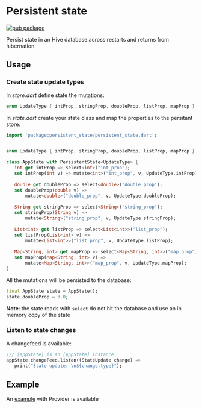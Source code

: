 # Persistent state

[![pub package](https://img.shields.io/pub/v/persistent_state.svg)](https://pub.dartlang.org/packages/persistent_state)

Persist state in an Hive database across restarts and returns from hibernation

## Usage

### Create state update types

In *store.dart* define state the mutations:

   ```dart
   enum UpdateType { intProp, stringProp, doubleProp, listProp, mapProp }
   ```

In *state.dart*  create your state class and map the properties to the persitant store:

   ```dart
   import 'package:persistent_state/persistent_state.dart';


   enum UpdateType { intProp, stringProp, doubleProp, listProp, mapProp }

   class AppState with PersistentState<UpdateType> {
      int get intProp => select<int>("int_prop");
      set intProp(int v) => mutate<int>("int_prop", v, UpdateType.intProp);
    
      double get doubleProp => select<double>("double_prop");
      set doubleProp(double v) =>
          mutate<double>("double_prop", v, UpdateType.doubleProp);
    
      String get stringProp => select<String>("string_prop");
      set stringProp(String v) =>
          mutate<String>("string_prop", v, UpdateType.stringProp);
    
      List<int> get listProp => select<List<int>>("list_prop");
      set listProp(List<int> v) =>
          mutate<List<int>>("list_prop", v, UpdateType.listProp);
    
      Map<String, int> get mapProp => select<Map<String, int>>("map_prop");
      set mapProp(Map<String, int> v) =>
          mutate<Map<String, int>>("map_prop", v, UpdateType.mapProp);
   }   
   ```

All the mutations will be persisted to the database:

   ```dart
   final AppState state = AppState();
   state.doubleProp = 3.0;
   ```

**Note**: the state reads with `select` do not hit the database and
use an in memory copy of the state

### Listen to state changes

A changefeed is available:

   ```dart
   /// [appState] is an [AppState] instance
   appState.changeFeed.listen((StateUpdate change) =>
      print("State update: \n${change.type}");
   ```

## Example

An [example](example) with Provider is available
